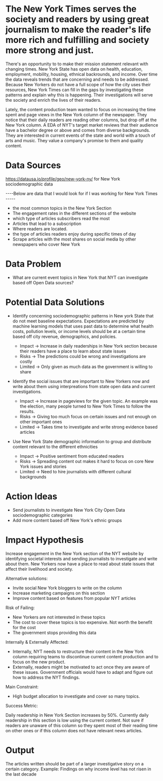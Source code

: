 # The New York Times serves the society and readers by using great journalism to make the reader's life more rich and fulfilling and society more strong and just. 
There's an opportunity to to make their mission statement relevant with changing times. New York State has open data on health, education, employment, mobility, housing, ethnical backrounds, and income. Over time the data reveals trends that are concerning and needs to be addressed. Because New Yorkers do not have a full scope of how the city uses their resources, New York Times can fill in the gaps by investigating these patterns and explain why this is happening. Their investigations will serve the society and enrich the lives of their readers. 

Lately, the content production team wanted to focus on increasing the time spent and page views in the New York column of the newspaper. They notice that their daily readers are reading other columns, but drop off at the New York column. A EDA of NYT's target market reviews that their audience have a bachelor degree or above and comes from diverse backgrounds. They are interested in current events of the state and world with a touch of arts and music. They value a company's promise to them and quality content.

# Data Sources
https://datausa.io/profile/geo/new-york-ny/ for New York sociodemographic data 

----Below are data that I would look for if I was working for New York Times ----- 
- the most common topics in the New York Section 
- The engagement rates in the different sections of the website
- which type of articles subscribers read the most
- Articles that lead to a subscription
- Where readers are located.
- the type of articles readers enjoy during specific times of day
- Scrape articles with the most shares on social media by other newspapers who cover New York


# Data Problem

- What are current event topics in New York that NYT can investigate based off Open Data sources? 

# Potential Data Solutions

- Identify concerning sociodemographic patterns in New york State that do not meet baseline expectations. Expectations are predicted by machine learning models that uses past data to determine what health costs, pollution levels, or income levels should be at a certain time based off city revenue, demographics, and policies. 
  - Impact -> Increase in daily readerships in New York section because their readers have a place to learn about state issues
  - Risks -> The predictions could be wrong and investigations are costly
  - Limited -> Only given as much data as the government is willing to share

- Identify the social issues that are important to New Yorkers now and write about them using interpreations from state open data and current investigations.
  - Impact -> Increase in pageviews for the given topic. An example was the election, many people turned to New York Times to follow the results.
  - Risks -> Giving too much focus on certain issues and not enough on other important ones
  - Limited -> Takes time to investigate and write strong evidence based articles 
  
- Use New York State demographic information to group and distribute content relevant to the different ethnicities
  - Impact -> Positive sentiment from educated readers
  - Risks -> Spreading content out makes it hard to focus on core New York issues and stories
  - Limited -> Need to hire journalists with different cultural backgrounds

# Action Ideas

- Send journalists to investigate New York City Open Data sociodemographic categories
- Add more content based off New York's ethnic groups

# Impact Hypothesis 

Increase engagement in the New York section of the NYT website by identifying societal interests and sending journalists to investigate and write about them. New Yorkers now have a place to read about state issues that affect their livelihood and society.

Alternative solutions: 

- Invite social New York bloggers to write on the column
- Increase marketing campaigns on this section
- Improve content based on features from popular NYT articles

Risk of Failing:

- New Yorkers are not interested in these topics
- The cost to cover these topics is too expensive. Not worth the benefit for the cost
- The government stops providing this data

Internally & Externally Affected:

- Internally, NYT needs to restructure their content in the New York column requiring teams to discontinue current content production and to focus on the new product.
- Externally, readers might be motivated to act once they are aware of these issues. Government officials would have to adapt and figure out how to address the NYT findings. 

Main Constraint: 

- High budget allocation to investigate and cover so many topics. 

Success Metric:

Daily readership in New York Section increases by 50%. Currently daily readership in this section is low using the current content. Not sure if readers are unaware of this column so they spent most of their reading time on other ones or if this column does not have relevant news articles. 

# Output

The articles written should be part of a larger investigative story on a certain category. Example: Findings on why income level has not risen in the last decade
